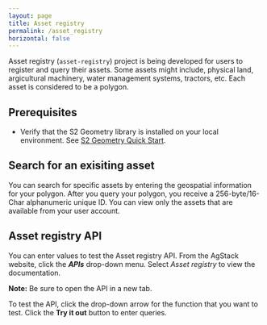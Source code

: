 ```yaml
---
layout: page
title: Asset registry
permalink: /asset_registry
horizontal: false
---
```


Asset registry (`asset-registry`) project is being developed for users to register and query their assets. Some assets might include, physical land, argicultural machinery, water management systems, tractors, etc. Each asset is considered to be a polygon. 

## Prerequisites


<!--are these prerequisite accurate or will this library already be within the stack? If the library is a part of AgStack, how does the user access the library?
* You must have a user account for AgStack.

<!--If this prereq is required, what command should the user run to verify the installation?-->
* Verify that the S2 Geometry library is installed on your local environment. See [S2 Geometry Quick Start](https://s2geometry.io/devguide/cpp/quickstart).

<!--Should the user have python installed to use AgStack? Will Python already be within the stack? -->


## Search for an exisiting asset

You can search for specific assets by entering the geospatial information for your polygon. After you query your polygon, you receive a 256-byte/16-Char alphanumeric unique ID. You can view only the assets that are available from your user account.
  
<!--Enter the following query to search for multiple assets-->

<!--Enter the following query to search for assets with holes-->


<!--## Adding a new asset-->

## Asset registry API

You can enter values to test the Asset registry API. From the AgStack website, click the **_APIs_** drop-down menu. Select _Asset registry_ to view the documentation. 

**Note:** Be sure to open the API in a new tab.

To test the API, click the drop-down arrow for the function that you want to test. Click the **Try it out** button to enter queries.
